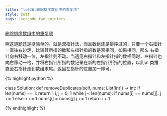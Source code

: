 ```yaml
---
title: "lc026.删除排序数组中的重复项"
style: post
tags: Leetcode two_pointers
---
```



[删除排序数组中的重复项](https://leetcode-cn.com/problems/remove-duplicates-from-sorted-array/)

啊这道题还是挺简单的，就是双指针法，而且数组还是排序过的，只要一个右指针一直往右边走，比较其所指的数和左指针指的数是否相同，如果相同，那么
右指针向右移动一位，左指针则不动。当遇见右指针和左指针指的数相同时，左指针也向右移动一格，并将右指针所指的数记录在新的左指针所指的位置，以此\n
类推直至右指针走到数组末尾。返回左指针的位置加一即可。

{% highlight python %}

class Solution:
    def removeDuplicates(self, nums: List[int]) -> int:
        if len(nums) == 1:
            return 1
        i, j = 0, 1
        while j < len(nums):
            if nums[i] == nums[j]:
                j += 1
            else:
                i += 1
                nums[i] = nums[j]
                j += 1
        return i + 1

{% endhighlight %}